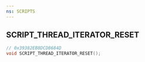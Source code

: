```yaml
---
ns: SCRIPTS
---
```

## SCRIPT_THREAD_ITERATOR_RESET

```c
// 0x39382EB8DCD8684D
void SCRIPT_THREAD_ITERATOR_RESET();
```

